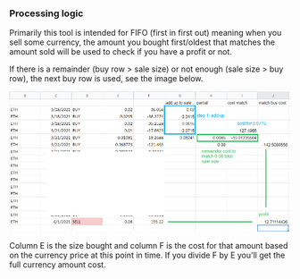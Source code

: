 ### Processing logic

Primarily this tool is intended for FIFO (first in first out) meaning when you sell some currency, the amount you bought first/oldest that matches the amount sold will be used to check if you have a profit or not.

If there is a remainder (buy row > sale size) or not enough (sale size > buy row), the next buy row is used, see the image below.

<img src="./logic.png" width="800"/>

Column E is the size bought and column F is the cost for that amount based on the currency price at this point in time. If you divide F by E you'll get the full currency amount cost.